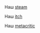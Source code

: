 Наш [steam](https://store.steampowered.com/app/3196730/Atomic_Raid/)

Наш [itch](https://itch.io/jam/gamebox-2024-retro/rate/2839806)

Наш [metacritic](https://www.metacritic.com/game/atomic-raid/)

